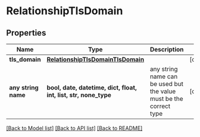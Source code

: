 # RelationshipTlsDomain


## Properties
Name | Type | Description | Notes
------------ | ------------- | ------------- | -------------
**tls_domain** | [**RelationshipTlsDomainTlsDomain**](RelationshipTlsDomainTlsDomain.md) |  | [optional] 
**any string name** | **bool, date, datetime, dict, float, int, list, str, none_type** | any string name can be used but the value must be the correct type | [optional]

[[Back to Model list]](../README.md#documentation-for-models) [[Back to API list]](../README.md#documentation-for-api-endpoints) [[Back to README]](../README.md)


